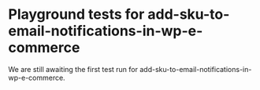 # Playground tests for add-sku-to-email-notifications-in-wp-e-commerce
We are still awaiting the first test run for add-sku-to-email-notifications-in-wp-e-commerce.
